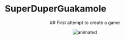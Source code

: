 # SuperDuperGuakamole
<p align="center">
  ## First attempt to create a game
</p>
<p align="center">
  <img src="gif/teset.gif" alt="animated" />
</p>


